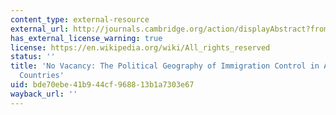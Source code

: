 ```yaml
---
content_type: external-resource
external_url: http://journals.cambridge.org/action/displayAbstract?fromPage=online&aid=173213
has_external_license_warning: true
license: https://en.wikipedia.org/wiki/All_rights_reserved
status: ''
title: 'No Vacancy: The Political Geography of Immigration Control in Advanced Industrial
  Countries'
uid: bde70ebe-41b9-44cf-9688-13b1a7303e67
wayback_url: ''
---
```

